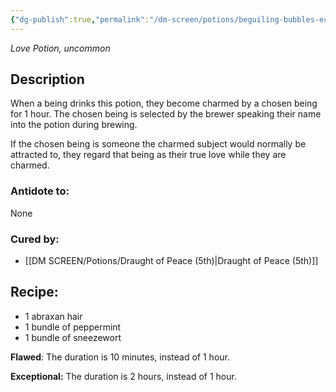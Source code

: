 ```yaml
---
{"dg-publish":true,"permalink":"/dm-screen/potions/beguiling-bubbles-ec/"}
---
```


*Love Potion, uncommon* 

## Description

When a being drinks this potion, they become charmed by a chosen being for 1 hour. The chosen being is selected by the brewer speaking their name into the potion during brewing. 

If the chosen being is someone the charmed subject would normally be attracted to, they regard that being as their true love while they are charmed.

### Antidote to: 
None

### Cured by:
- [[DM SCREEN/Potions/Draught of Peace (5th)\|Draught of Peace (5th)]]

## Recipe:

- 1 abraxan hair
- 1 bundle of peppermint
- 1 bundle of sneezewort

**Flawed**:
The duration is 10 minutes, instead of 1 hour.

**Exceptional:** 
The duration is 2 hours, instead of 1 hour.
